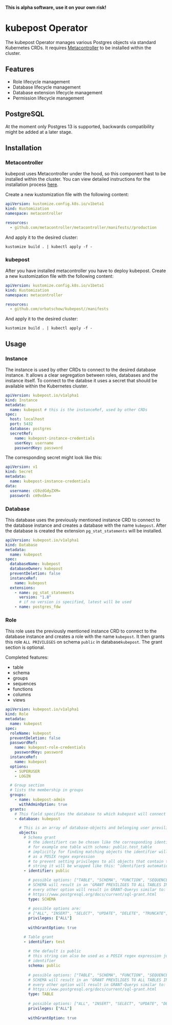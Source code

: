**This is alpha software, use it on your own risk!**

# kubepost Operator

The kubepost Operator manages various Postgres objects via standard Kubernetes CRDs. It requires
[Metacontroller](https://github.com/metacontroller/metacontroller) to be installed within the cluster.

## Features

- Role lifecycle management
- Database lifecycle management
- Database extension lifecycle management
- Permission lifecycle management

## PostgreSQL

At the moment only Postgres 13 is supported, backwards compatibility might be added at a later stage.

## Installation

### Metacontroller

kubepost uses Metacontroller under the hood, so this component hast to be installed within the cluster. You can view
detailed instructions for the installation
process [here](https://metacontroller.github.io/metacontroller/guide/install.html).

Create a new kustomization file with the following content:

```yaml
apiVersion: kustomize.config.k8s.io/v1beta1
kind: Kustomization
namespace: metacontroller

resources:
  - github.com/metacontroller/metacontroller/manifests//production
```

And apply it to the desired cluster:

```shell
kustomize build . | kubectl apply -f -
```

### kubepost

After you have installed metacontroller you have to deploy kubepost. Create a new kustomization file with the following
content:

```yaml
apiVersion: kustomize.config.k8s.io/v1beta1
kind: Kustomization
namespace: metacontroller

resources:
  - github.com/orbatschow/kubepost//manifests
```

And apply it to the desired cluster:

```shell
kustomize build . | kubectl apply -f -
```

## Usage

### Instance

The instance is used by other CRDs to connect to the desired database instance. It allows a clear segregation between
roles, databases and the instance itself. To connect to the databse it uses a secret that should be available within the
Kubernetes cluster.

```yaml
apiVersion: kubepost.io/v1alpha1
kind: Instance
metadata:
  name: kubepost # this is the instanceRef, used by other CRDs
spec:
  host: localhost
  port: 5432
  database: postgres
  secretRef:
    name: kubepost-instance-credentials
    userKey: username
    passwordKey: password
```

The corresponding secret might look like this:

```yaml
apiVersion: v1
kind: Secret
metadata:
  name: kubepost-instance-credentials
data:
  username: cG9zdGdyZXM=
  password: cm9vdA==

```

### Database

This database uses the previously mentioned instance CRD to connect to the database instance and creates a database with
the name `kubepost`. After the database is created the extension `pg_stat_statements` will be installed.

```yaml
apiVersion: kubepost.io/v1alpha1
kind: Database
metadata:
  name: kubepost
spec:
  databaseName: kubepost
  databaseOwner: kubepost
  preventDeletion: false
  instanceRef:
    name: kubepost
  extensions:
    - name: pg_stat_statements
      version: "1.8"
      # if no version is specified, latest will be used
    - name: postgres_fdw
```

### Role

This role uses the previously mentioned instance CRD to connect to the database instance and creates a role with the
name `kubepost`. It then grants this role `ALL PRIVILEGES` on schema `public` in database`kubepost`. The grant section
is optional.

Completed features:
- table
- schema
- groups
- sequences
- functions
- columns
- views

```yaml
apiVersion: kubepost.io/v1alpha1
kind: Role
metadata:
  name: kubepost
spec:
  roleName: kubepost
  preventDeletion: false
  passwordRef:
    name: kubepost-role-credentials
    passwordKey: password
  instanceRef:
    name: kubepost
  options:
    - SUPERUSER
    - LOGIN

  # Group section
  # lists the membership in groups
  groups:
    - name: kubepost-admin
      withAdminOption: true
  grants:
    # This field specifies the database to which kubepost will connect for all following grants.
    - database: kubepost

      # This is an array of database-objects and belonging user previliges.
      objects:
        # Schema grant
          # the identifiert can be chosen like the corresponding identifier in postgres
          # for example one table with schema: public.test_table
          # implicitly for finding matching objects the identifier will be used
          # as a POSIX regex expression
          # to prevent setting privileges to all objects that contain the identifier
          # string it will be wrapped like this: ^identifier$ automaticly
        - identifier: public

          # possible options: ["TABLE", "SCHEMA", "FUNCTION", "SEQUENCE", "ROLE"]
          # SCHEMA will result in an 'GRANT PREVILIGES TO ALL TABLES IN SCHEMA'
          # every other option will result in GRANT-Querys similar to:
          # https://www.postgresql.org/docs/current/sql-grant.html
          type: SCHEMA
          
          # possible options are: 
          # ["ALL", "INSERT", "SELECT", "UPDATE", "DELETE", "TRUNCATE", "REFERENCES", "TRIGGER"]
          privileges: ["ALL"]
          
          withGrantOption: true

        # Table grant
        - identifier: test
          
          # the default is public
          # this string can also be used as a POSIX regex expression just like
          # identifier
          schema: public
        
          # possible options: ["TABLE", "SCHEMA", "FUNCTION", "SEQUENCE", "ROLE"]
          # SCHEMA will result in an 'GRANT PREVILIGES TO ALL TABLES IN SCHEMA'
          # every other option will result in GRANT-Querys similar to:
          # https://www.postgresql.org/docs/current/sql-grant.html
          type: TABLE
          
          # possible options: ["ALL", "INSERT", "SELECT", "UPDATE", "DELETE", "TRUNCATE", "REFERENCES", "TRIGGER"]
          privileges: ["ALL"]
          
          withGrantOption: true
```
